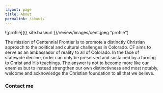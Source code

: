 ```yaml
---
layout: page
title: About
permalink: /about/
---
```


![profile]({{ site.baseurl }}/review/images/cent.jpeg "profile")

The mission of Centennial Frontier is to promote a distinctly Christian approach to the political and cultural challenges in Colorado. CF aims to serve as an ambassador of reality to all of Colorado. In the face of statewide decline, order can only be preserved and sustained by a turning to Christ and His teachings. The answer is not to become more like our enemies but to instead strengthen our own distinctivness and most notably, welcome and acknowledge the Christian foundation to all that we believe.

### Contact me

